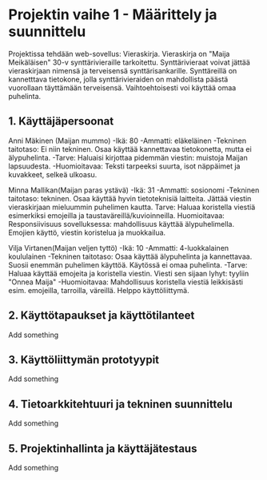 # Projektin vaihe 1 - Määrittely ja suunnittelu

Projektissa tehdään web-sovellus: Vieraskirja. Vieraskirja on "Maija Meikäläisen" 30-v synttärivieraille tarkoitettu. Synttärivieraat voivat jättää vieraskirjaan nimensä ja terveisensä synttärisankarille. Synttäreillä on kannetttava
tietokone, jolla synttärivieraiden on mahdollista päästä vuorollaan täyttämään terveisensä. Vaihtoehtoisesti voi käyttää omaa puhelinta.

## 1. Käyttäjäpersoonat

Anni Mäkinen (Maijan mummo)
-Ikä: 80
-Ammatti: eläkeläinen
-Tekninen taitotaso: Ei niin tekninen. Osaa käyttää kannettavaa tietokonetta, mutta ei älypuhelinta.
-Tarve: Haluaisi kirjottaa pidemmän viestin: muistoja Maijan lapsuudesta.
-Huomioitavaa: Teksti tarpeeksi suurta, isot näppäimet ja kuvakkeet, selkeä ulkoasu. 

Minna Mallikan(Maijan paras ystävä)
-Ikä: 31
-Ammatti: sosionomi
-Tekninen taitotaso: tekninen. Osaa käyttää hyvin tietoteknisiä laitteita. Jättää viestin vieraskirjaan mieluummin puhelimen kautta.
Tarve: Haluaa koristella viestiä esimerkiksi emojeilla ja taustaväreillä/kuvioinneilla.
Huomioitavaa: Responsiivisuus sovelluksessa: mahdollisuus käyttää älypuhelimella. Emojien käyttö, viestin koristelua ja muokkailua. 

Vilja Virtanen(Maijan veljen tyttö)
-Ikä: 10
-Ammatti: 4-luokkalainen koululainen
-Tekninen taitotaso: Osaa käyttää älypuhelinta ja kannettavaa. Suosii enemmän puhelimen käyttöä. Käytössä ei omaa puhelinta.
-Tarve: Haluaa käyttää emojeita ja koristella viestin. Viesti sen sijaan lyhyt: tyyliin "Onnea Maija"
-Huomioitavaa: Mahdollisuus koristella viestiä leikkisästi esim. emojeilla, tarroilla, väreillä. Helppo käyttöliittymä.
 
## 2. Käyttötapaukset ja käyttötilanteet

Add something

## 3. Käyttöliittymän prototyypit

Add something

## 4. Tietoarkkitehtuuri ja tekninen suunnittelu

Add something

## 5. Projektinhallinta ja käyttäjätestaus

Add something
